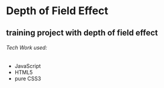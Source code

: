 ﻿
# Depth of Field Effect

##  training project with depth of field effect

###### Tech Work used:
- JavaScript
- HTML5
- pure CSS3

